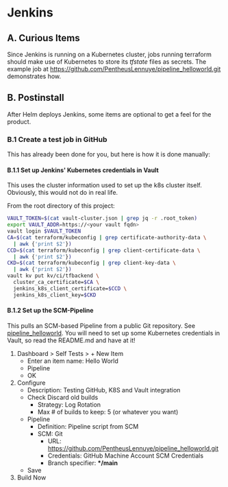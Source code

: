 # Jenkins

## A. Curious Items

Since Jenkins is running on a Kubernetes cluster, jobs running terraform should
make use of Kubernetes to store its _tfstate_ files as secrets. The example job
at <https://github.com/PentheusLennuye/pipeline_helloworld.git> demonstrates
how.

## B. Postinstall

After Helm deploys Jenkins, some items are optional to get a feel for the
product.

### B.1 Create a test job in GitHub

This has already been done for you, but here is how it is done manually:

#### B.1.1 Set up Jenkins' Kubernetes credentials in Vault

This uses the cluster information used to set up the k8s cluster itself.
Obviously, this would not do in real life.

From the root directory of this project:

```sh
VAULT_TOKEN=$(cat vault-cluster.json | grep jq -r .root_token)
export VAULT_ADDR=https://<your vault fqdn>
vault login $VAULT_TOKEN
CA=$(cat terraform/kubeconfig | grep certificate-authority-data \
  | awk {'print $2'})
CCD=$(cat terraform/kubeconfig | grep client-certificate-data \
  | awk {'print $2'})
CKD=$(cat terraform/kubeconfig | grep client-key-data \
  | awk {'print $2'})
vault kv put kv/ci/tfbackend \
  cluster_ca_certificate=$CA \
  jenkins_k8s_client_certificate=$CCD \
  jenkins_k8s_client_key=$CKD
```

#### B.1.2 Set up the SCM-Pipeline

This pulls an SCM-based Pipeline from a public Git repository. See
[pipeline_helloworld](https://github.com/PentheusLennuye/pipeline_helloworld.git).
You will need to set up some Kubernetes credentials in Vault, so read the
README.md and have at it!

1. Dashboard > Self Tests > + New Item
   - Enter an item name: Hello World
   - Pipeline
   - OK
2. Configure
   - Description: Testing GitHub, K8S and Vault integration
   - Check Discard old builds
     - Strategy: Log Rotation
     - Max # of builds to keep: 5 (or whatever you want)
   - Pipeline
     - Definition: Pipeline script from SCM
     - SCM: Git
       - URL: <https://github.com/PentheusLennuye/pipeline_helloworld.git>
       - Credentials: GitHub Machine Account SCM Credentials
       - Branch specifier: __*/main__
   - Save
3. Build Now
